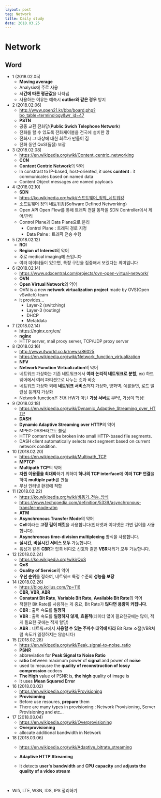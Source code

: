 ```yaml
---
layout: post
tag: Network
title: Daily study
date: 2018.03.25
---
```


# Network  
## Word  
- 1 (2018.02.05)  
  - **Moving average**  
  - Analysis에 주로 사용  
  - **시간에 따른 평균값**을 나타냄  
  - 사용하는 이유는 예측시 **outlier와 같은 경우** 방지  
- 2 (2018.02.06)  
  - http://www.open21.kr/bbs/board.php?bo_table=terminology&wr_id=47  
  - **PSTN**  
  - 공중 교환 전화망(**Public Swich Telephone Network**)  
  - 전화를 할 수 있도록 전화케이블을 전국에 설치한 망  
  - 전화시 그 대상에 대한 회로가 만들어 짐  
  - 전화 동안 QoS(품질) 보장  
- 3 (2018.02.08) 
  - https://en.wikipedia.org/wiki/Content_centric_networking   
  - **CCN**  
  - **Content Centric Network**의 약어  
  - In constrast to IP-based, host-oriented, it uses **content** : it communicates based on named data  
  - Content Object messages are named payloads  
- 4 (2018.02.10)  
  - **SDN**  
  - https://ko.wikipedia.org/wiki/스프트웨어_정의_네트워킹  
  - 소프트웨어 정의 네트워킹(Software Defined Networking)  
  - Open API Open Flow를 통해 트래픽 전달 동작을 SDN Controller에서 제어/관리  
  - Control Plane과 Data Plane으로 분리  
    - Control Plane : 트래픽 경로 지정  
    - Data Palne : 트래픽 전송 수행  
- 5 (2018.02.12)  
  - **ROI**  
  - **Region of Interest**의 약어  
  - 주로 medical imaging에 쓰입니다  
  - 여러 데이터들이 있으면, 특정 구간을 집중해서 보겠다는 의미입니다  
- 6 (2018.02.14)  
  - https://www.sdxcentral.com/projects/ovn-open-virtual-network/  
  - **OVN**  
  - **Open Virtual Network**의 약어  
  - OVN is a new **network virtualization project** made by OVS(Open vSwitch) team  
  - it provides...  
    - Layer-2 (switching)  
    - Layer-3 (routing)  
    - DHCP  
    - Metatdata  
- 7 (2018.02.14)  
  - https://nginx.org/en/  
  - **nginx**  
  -  HTTP server, mail proxy server, TCP/UDP proxy server  
- 8 (2018.02.16)  
  - http://www.itworld.co.kr/news/86025  
  - https://en.wikipedia.org/wiki/Network_function_virtualization  
  - **NFV**  
  - **Network Function Virtualization**의 약어  
  - 네트워크 가상화는 기존 네트워크에서 **여러 논리적 네트워크로 분할**, ex) 하드웨어에서 여러 파티션으로 나누는 것과 비슷  
  - 네트워크 가상화 외에 **네트워크 서비스**까지 가상화, 방화벽. 예를들면, 로드 밸런싱 등까지 가상화  
  - Network function은 전용 HW가 아닌 **가상 서버**로 부터!, 가상이 핵심!   
- 9 (2018.02.18)  
  - https://en.wikipedia.org/wiki/Dynamic_Adaptive_Streaming_over_HTTP  
  - **DASH**  
  - **Dynamic Adaptive Streaming over HTTP**의 약어  
  - MPEG-DASH라고도 불림  
  - HTTP content will be broken into small HTTP-based file segments.  
  - DASH client automatically selects next segment based on current network condition.  
- 10 (2018.02.20)  
  - https://en.wikipedia.org/wiki/Multipath_TCP  
  - **MPTCP**  
  - **Multipath TCP**의 약어  
  - **자원 이용률을 최대화**하기 위하여 **하나의 TCP interface**에 **여러 TCP 연결**을 하여 **multiple path**를 만듦   
  - 무선 인터넷 환경에 적합  
- 11 (2018.02.22)  
  - https://ko.wikipedia.org/wiki/비동기_전송_방식  
  - https://www.techopedia.com/definition/5339/asynchronous-transfer-mode-atm  
  - **ATM**  
  - **Asynchronous Transfer Mode**의 약어  
  - **Cell**이라는 **고정 길이 패킷**을 사용합니다(인터넷과 이더넷은 가변 길이를 사용합니다).  
  - **Asynchronous time-division multiplexing** 방식을 사용합니다.  
  - **실시간, 비실시간 서비스 모두** 가능합니다.  
  - 음성과 같은 **CBR**과 압축 비디오 신호와 같은 **VBR**처리가 모두 가능합니다.  
- 12 (2018.02.24)   
  - https://ko.wikipedia.org/wiki/QoS  
  - **QoS**  
  - **Quality of Service**의 약어  
  - **우선 순위**를 정하여, 네트워크 특정 수준의 **성능을 보장**  
- 14 (2018.02.26)  
  - https://blog.kollus.com/?p=116  
  - **CBR, VBR, ABR**  
  - **Constant Bit Rate**, **Variable Bit Rate**, **Available Bit Rate**의 약어  
  - 적절한 Bit Rate를 사용하는 게 중요, Bit Rate가 **많다면 용량이 커집니다**.  
  - **CBR** : 출력 속도를 **일정히**  
  - **VBR** : 출력 속도를 **일정하지 않게**, **효율적**(데이터 많이 필요한곳에는 많이, 적게 필요한 곳에는 적게 할당)  
  - **ABR** : 네트워크에서 **사용할 수 있는 주파수 대역에 따라** Bit Rate 조절(VBR처럼 속도가 일정하지는 않습니다)   
- 15 (2018.02.28)  
  - https://en.wikipedia.org/wiki/Peak_signal-to-noise_ratio  
  - **PSNR**  
  - abbreviation for **Peak Signal to Noise Ratio**  
  - **ratio** between maximum power of **signal** and power of **noise**  
  - used to meausre the **quality of reconstruction of lossy compression** codecs  
  - **The High** value of PSNR is, **the high** quality of image is  
  - It uses **Mean Squared Error**  
- 16 (2018.03.02)  
  - https://en.wikipedia.org/wiki/Provisioning  
  - **Provisioning**  
  - Before use resoures, **prepare** them  
  - There are many types in provisioning : Network Provisioning, Server Provisioning and etc...  
- 17 (2018.03.04)  
  - https://en.wikipedia.org/wiki/Overprovisioning  
  - **Overprovisioning**  
  - allocate additional bandwidth in Network  
- 18 (2018.03.06)   
  - https://en.wikipedia.org/wiki/Adaptive_bitrate_streaming  

  - **Adaptive HTTP Streaming**  

  - It detects **user's bandwidth** and **CPU capacity** and **adjusts the quality of a video stream**  

    ​
- Wifi, LTE, WSN, IDS, IPS 정리하기  

